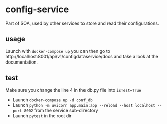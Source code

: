 # config-service
Part of SOA, used by other services to store and read their configurations.

## usage
Launch with ```docker-compose up``` you can then go to http://localhost:8001/api/v1/configdataservice/docs and take a look at the documentation.

## test
Make sure you change the line 4 in the db.py file into ```isTest=True```
- Launch ```docker-compose up -d conf_db``` 
- Launch ```python -m uvicorn app.main:app --reload --host localhost --port 8002``` from the service sub-directory
- Launch ```pytest``` in the root dir